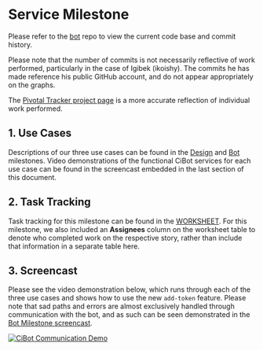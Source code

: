 # Service Milestone

Please refer to the [bot](https://github.ncsu.edu/CiBot/bot) repo to view the current code base and commit history.

Please note that the number of commits is not necessarily reflective of work performed, particularly in the case of Igibek (ikoishy). The commits he has made reference his public GitHub account, and do not appear appropriately on the graphs.

The [Pivotal Tracker project page](https://www.pivotaltracker.com/n/projects/2118162) is a more accurate reflection of individual work performed.

## 1. Use Cases

Descriptions of our three use cases can be found in the [Design](DESIGN.md) and [Bot](BOT.md) milestones.  Video demonstrations of the functional CiBot services for each use case can be found in the screencast embedded in the last section of this document.

## 2. Task Tracking

Task tracking for this milestone can be found in the [WORKSHEET](WORKSHEET.md#milestone-service).  For this milestone, we also included an **Assignees** column on the worksheet table to denote who completed work on the respective story, rather than include that information in a separate table here.

## 3. Screencast

Please see the video demonstration below, which runs through each of the three use cases and shows how to use the new `add-token` feature.  Please note that sad paths and errors are almost exclusively handled through communication with the bot, and as such can be seen demonstrated in the [Bot Milestone screencast](https://www.youtube.com/watch?v=36JPuNsIBA8&list=PLD1SyWmTvl7MCFONNkLbTEOFX16C6J8CO&index=1).

[![CiBot Communication Demo](https://img.youtube.com/vi/CZL-Boh7SS4/0.jpg)](https://www.youtube.com/watch?v=CZL-Boh7SS4&index=2&list=PLD1SyWmTvl7MCFONNkLbTEOFX16C6J8CO)
